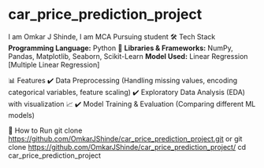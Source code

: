 # car_price_prediction_project
I am Omkar J Shinde, I am MCA Pursuing student
🛠️ Tech Stack
**Programming Language:** Python 🐍
**Libraries & Frameworks:** NumPy, Pandas, Matplotlib, Seaborn, Scikit-Learn
**Model Used:** Linear Regression [Multiple Linear Regression]

📊 Features
✔️ Data Preprocessing (Handling missing values, encoding categorical variables, feature scaling)
✔️ Exploratory Data Analysis (EDA) with visualization 📈
✔️ Model Training & Evaluation (Comparing different ML models)

📌 How to Run
git clone https://github.com/OmkarJShinde/car_price_prediction_project.git
or git clone https://github.com/OmkarJShinde/car_price_prediction_project/
cd car_price_prediction_project
